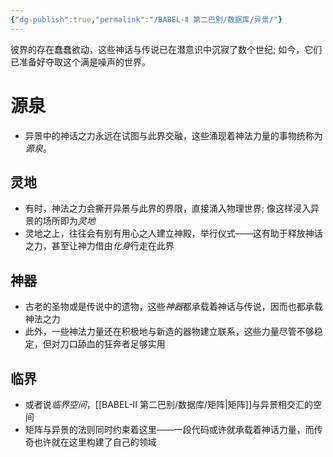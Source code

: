 ```yaml
---
{"dg-publish":true,"permalink":"/BABEL-Ⅱ 第二巴别/数据库/异景/"}
---
```


彼界的存在蠢蠢欲动，这些神话与传说已在潜意识中沉寂了数个世纪; 如今，它们已准备好夺取这个满是噪声的世界。
# 源泉
- 异景中的神话之力永远在试图与此界交融，这些涌现着神法力量的事物统称为*源泉*。
## 灵地
- 有时，神法之力会撕开异景与此界的界限，直接涌入物理世界; 像这样浸入异景的场所即为*灵地*
- 灵地之上，往往会有别有用心之人建立神殿，举行仪式——这有助于释放神话之力，甚至让神力借由*化身*行走在此界
## 神器
- 古老的圣物或是传说中的遗物，这些*神器*都承载着神话与传说，因而也都承载神法之力
- 此外，一些神法力量还在积极地与新造的器物建立联系，这些力量尽管不够稳定，但对刀口舔血的狂奔者足够实用
## 临界
- 或者说*临界空间*，[[BABEL-Ⅱ 第二巴别/数据库/矩阵\|矩阵]]与异景相交汇的空间
- 矩阵与异景的法则同时约束着这里——一段代码或许就承载着神话力量，而传奇也许就在这里构建了自己的领域

